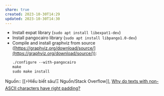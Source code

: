 ```yaml
---
share: true
created: 2023-10-30T14:29
updated: 2023-10-30T14:30
---
```

- Install expat library (`sudo apt install libexpat1-dev`)
- Install pangocairo library (`sudo apt install libpango1.0-dev`)
- Compile and install graphviz from source ([https://graphviz.org/download/source/](https://graphviz.org/download/source/)):
	```xml
	./configure --with-pangocairo
	make
	sudo make install
	```
    
Nguồn:: [[⚡Hiểu biết sâu/Ξ Nguồn/Stack Overflow]], [Why do texts with non-ASCII characters have right padding?](https://stackoverflow.com/a/76630218/3416774)
